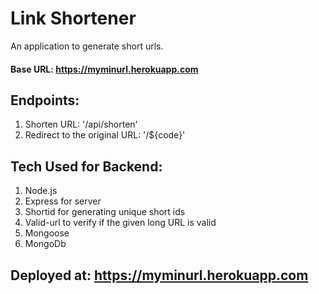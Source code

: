 # Link Shortener
An application to generate short urls.

#### Base URL: https://myminurl.herokuapp.com

## Endpoints: 
1. Shorten URL: '/api/shorten'
2. Redirect to the original URL: '/${code}'

## Tech Used for Backend:
1. Node.js
2. Express for server
3. Shortid for generating unique short ids
4. Valid-url to verify if the given long URL is valid
5. Mongoose
6. MongoDb

## Deployed at: https://myminurl.herokuapp.com